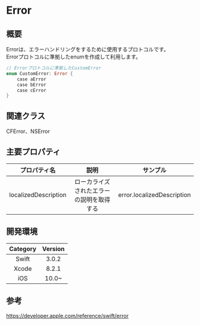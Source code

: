 # Error
## 概要
Errorは、エラーハンドリングをするために使用するプロトコルです。<br>Errorプロトコルに準拠したenumを作成して利用します。


```swift:sample.swift
// Errorプロトコルに準拠したCustomError
enum CustomError: Error {
    case aError
    case bError
    case cError
}
```
## 関連クラス
CFError、NSError
## 主要プロパティ

| プロパティ名 | 説明 | サンプル |
|:-----------:|:------------:|:------------:|
| localizedDescription | ローカライズされたエラーの説明を取得する | error.localizedDescription |

## 開発環境
| Category | Version |
|:-----------:|:------------:|
| Swift | 3.0.2 |
| Xcode | 8.2.1 |
| iOS | 10.0~ |

## 参考
https://developer.apple.com/reference/swift/error
